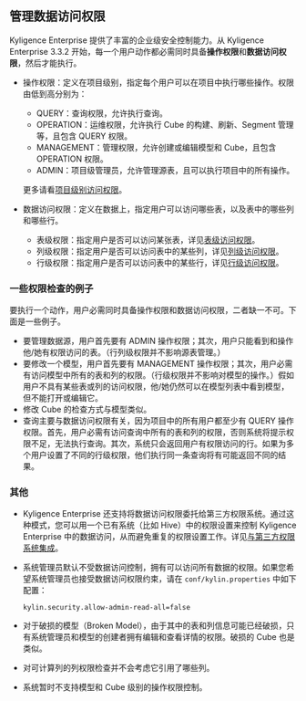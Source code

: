 ## 管理数据访问权限

Kyligence Enterprise 提供了丰富的企业级安全控制能力。从 Kyligence Enterprise 3.3.2 开始，每一个用户动作都必需同时具备**操作权限**和**数据访问权限**，然后才能执行。

- 操作权限：定义在项目级别，指定每个用户可以在项目中执行哪些操作。权限由低到高分别为：

  - QUERY：查询权限，允许执行查询。
  - OPERATION：运维权限，允许执行 Cube 的构建、刷新、Segment 管理等，且包含 QUERY 权限。
  - MANAGEMENT：管理权限，允许创建或编辑模型和 Cube，且包含 OPERATION 权限。
  - ADMIN：项目级管理员，允许管理源表，且可以执行项目中的所有操作。

  更多请看[项目级别访问权限](project_acl.cn.md)。

- 数据访问权限：定义在数据上，指定用户可以访问哪些表，以及表中的哪些列和哪些行。
  - 表级权限：指定用户是否可以访问某张表，详见[表级访问权限](table_acl.cn.md)。
  - 列级权限：指定用户是否可以访问表中的某些列，详见[列级访问权限](column_acl.cn.md)。
  - 行级权限：指定用户是否可以访问表中的某些行，详见[行级访问权限](row_acl.cn.md)。



### 一些权限检查的例子

要执行一个动作，用户必需同时具备操作权限和数据访问权限，二者缺一不可。下面是一些例子。

- 要管理数据源，用户首先要有 ADMIN 操作权限；其次，用户只能看到和操作他/她有权限访问的表。（行列级权限并不影响源表管理。）
- 要修改一个模型，用户首先要有 MANAGEMENT 操作权限；其次，用户必需有访问模型中所有的表和列的权限。（行级权限并不影响对模型的操作。）假如用户不具有某些表或列的访问权限，他/她仍然可以在模型列表中看到模型，但不能打开或编辑它。
- 修改 Cube 的检查方式与模型类似。
- 查询主要与数据访问权限有关，因为项目中的所有用户都至少有 QUERY 操作权限。首先，用户必需有访问查询中所有的表和列的权限，否则系统将提示权限不足，无法执行查询。其次，系统只会返回用户有权限访问的行。如果为多个用户设置了不同的行级权限，他们执行同一条查询将有可能返回不同的结果。



### 其他

- Kyligence Enterprise 还支持将数据访问权限委托给第三方权限系统。通过这种模式，您可以用一个已有系统（比如 Hive）中的权限设置来控制 Kyligence Enterprise 中的数据访问，从而避免重复的权限设置工作。详见[与第三方权限系统集成](../integrate_with_3rd_acl.cn.md)。

- 系统管理员默认不受数据访问控制，拥有可以访问所有数据的权限。如果您希望系统管理员也接受数据访问权限约束，请在 `conf/kylin.properties` 中如下配置：

  ```properties
  kylin.security.allow-admin-read-all=false
  ```

- 对于破损的模型（Broken Model），由于其中的表和列信息可能已经破损，只有系统管理员和模型的创建者拥有编辑和查看详情的权限。破损的 Cube 也是类似。

- 对可计算列的列权限检查并不会考虑它引用了哪些列。

- 系统暂时不支持模型和 Cube 级别的操作权限控制。